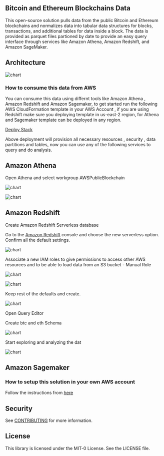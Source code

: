 ## Bitcoin and Ethereum Blockchains Data

This open-source solution pulls data from the public Bitcoin and Ethereum blockchains and normalizes data into tabular data structures for blocks, transactions, and additional tables for data inside a block. The data is provided as parquet files partioned by date to provide an easy query interface through services like Amazon Athena, Amazon Redshift, and Amazon SageMaker.

## Architecture

![chart](architecture.png)

### How to consume this data from AWS

You can consume this data using differnt tools like Amazon Athena , Amazon Redshift and Amazon Sagemaker, to get started run the following AWS CloudFormation template in your AWS Account , if you are using Redshift make sure you deploying template in us-east-2 region, for Athena and Sagemaker template can be deployed in any region.

[Deploy Stack](https://console.aws.amazon.com/cloudformation/home?region=us-east-2#/stacks/new?stackName=aws-public-blockchain&templateURL=https://aws-blogs-artifacts-public.s3.amazonaws.com/artifacts/DBBLOG-2500/aws-public-blockchain.yaml)
 
 Above deployment will provision all necessary resources , security , data partitions and tables, now you can use any of the following services to query and do analysis.

 ## Amazon Athena

 Open Athena and select workgroup AWSPublicBlockchain

 ![chart](Athena.png)

 ![chart](Athena1.png)

 ## Amazon Redshift

 Create Amazon Redshift Serverless database

 Go to the [Amazon Redshift](https://console.aws.amazon.com/redshift/home) console and choose the new serverless option. Confirm all the default settings.

![chart](Redshift1.png)

Associate a new IAM roles to give permissions to access other AWS resources and to be able to load data from an S3 bucket - Manual Role 

![chart](Redshift2.png)

![chart](Redshift3.png)

Keep rest of the defaults and create.

![chart](Redshift4.png)

Open Query Editor

Create btc and eth Schema 

![chart](Redshift6.png)

Start exploring and analyzing the dat

![chart](Redshift7.png)











 ## Amazon Sagemaker


### How to setup this solution in your own AWS account 

Follow the instructions from [here](producer/README.md)

## Security

See [CONTRIBUTING](CONTRIBUTING.md#security-issue-notifications) for more information.

## License

This library is licensed under the MIT-0 License. See the LICENSE file.